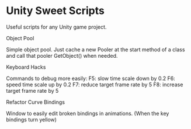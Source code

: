 # Unity Sweet Scripts
Useful scripts for any Unity game project.

Object Pool

  Simple object pool. Just cache a new Pooler at the start method of a class and call that pooler GetObject() when needed.

Keyboard Hacks
  
  Commands to debug more easily:
  F5: slow time scale down by 0.2
  F6: speed time scale up by 0.2
  F7: reduce target frame rate by 5
  F8: increase target frame rate by 5

Refactor Curve Bindings

  Window to easily edit broken bindings in animations. (When the key bindings turn yellow)
  
